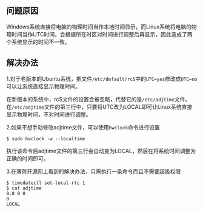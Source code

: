 ## 问题原因
Windows系统直接将电脑的物理时间当作本地时间显示，而Linux系统将电脑的物理时间当作UTC时间，会根据所在时区对时间进行调整后再显示，因此造成了两个系统显示的时间不一致。
## 解决办法
1.对于老版本的Ubuntu系统，把文件`/etc/default/rcS`中的`UTC=yes`修改成`UTC=no`可以让系统直接显示物理时间。

在新版本的系统中，rcS文件的设置会被忽略，代替它的是`/etc/adjtime`文件。
在`/etc/adjtime`文件的第三行中，只要将UTC改为LOCAL即可让Linux系统直接显示物理时间，不对时间进行调整。

2.如果不想手动修改adjtime文件，可以使用`hwclock`命令进行设置

    $ sudo hwclock -w --localtime
执行该命令后adjtime文件的第三行会自动变为LOCAL，然后在将系统时间调整为正确的时间即可。

3.在薄荷开源网上看到的解决办法，只需执行一条命令而且不需要超级权限

    $ timedatectl set-local-rtc 1
    $ cat adjtime
    0.0 0 0
    0
    LOCAL
